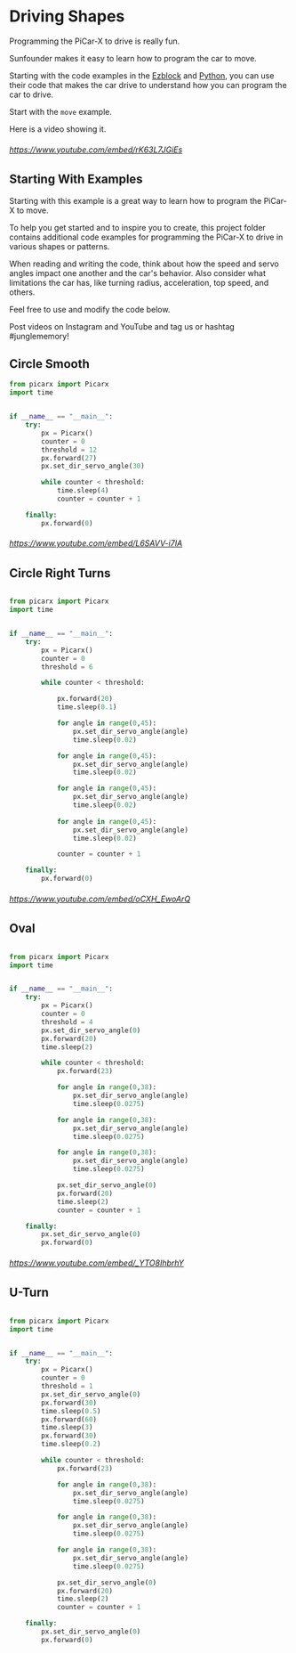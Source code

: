 # Driving Shapes

Programming the PiCar-X to drive is really fun.

Sunfounder makes it easy to learn how to program the car to move.

Starting with the code examples in the [Ezblock](https://docs.sunfounder.com/projects/picar-x/en/latest/ezblock/play_with_ezblock.html) and [Python](https://docs.sunfounder.com/projects/picar-x/en/latest/python/play_with_python.html), you can use their code that makes the car drive to understand how you can program the car to drive.

Start with the `move` example.

Here is a video showing it.

###### https://www.youtube.com/embed/rK63L7JGiEs

## Starting With Examples

Starting with this example is a great way to learn how to program the PiCar-X to move.

To help you get started and to inspire you to create, this project folder contains additional code examples for programming the PiCar-X to drive in various shapes or patterns.

When reading and writing the code, think about how the speed and servo angles impact one another and the car's behavior. Also consider what limitations the car has, like turning radius, acceleration, top speed, and others.

Feel free to use and modify the code below.

Post videos on Instagram and YouTube and tag us or hashtag #junglememory!

## Circle Smooth

```python
from picarx import Picarx
import time


if __name__ == "__main__":
    try:
        px = Picarx()
        counter = 0
        threshold = 12
        px.forward(27)
        px.set_dir_servo_angle(30)

        while counter < threshold:
            time.sleep(4)
            counter = counter + 1

    finally:
        px.forward(0)
```

###### https://www.youtube.com/embed/L6SAVV-i7IA

## Circle Right Turns

```python

from picarx import Picarx
import time


if __name__ == "__main__":
    try:
        px = Picarx()
        counter = 0
        threshold = 6

        while counter < threshold:

            px.forward(20)
            time.sleep(0.1)

            for angle in range(0,45):
                px.set_dir_servo_angle(angle)
                time.sleep(0.02)

            for angle in range(0,45):
                px.set_dir_servo_angle(angle)
                time.sleep(0.02)

            for angle in range(0,45):
                px.set_dir_servo_angle(angle)
                time.sleep(0.02)
            
            for angle in range(0,45):
                px.set_dir_servo_angle(angle)
                time.sleep(0.02)

            counter = counter + 1

    finally:
        px.forward(0)
```

###### https://www.youtube.com/embed/oCXH_EwoArQ

## Oval

```python

from picarx import Picarx
import time


if __name__ == "__main__":
    try:
        px = Picarx()
        counter = 0
        threshold = 4
        px.set_dir_servo_angle(0)
        px.forward(20)
        time.sleep(2)

        while counter < threshold:
            px.forward(23)

            for angle in range(0,38):
                px.set_dir_servo_angle(angle)
                time.sleep(0.0275)

            for angle in range(0,38):
                px.set_dir_servo_angle(angle)
                time.sleep(0.0275)

            for angle in range(0,38):
                px.set_dir_servo_angle(angle)
                time.sleep(0.0275)

            px.set_dir_servo_angle(0)
            px.forward(20)
            time.sleep(2)
            counter = counter + 1

    finally:
        px.set_dir_servo_angle(0)
        px.forward(0)
```
###### https://www.youtube.com/embed/_YTO8IhbrhY

## U-Turn

```python

from picarx import Picarx
import time


if __name__ == "__main__":
    try:
        px = Picarx()
        counter = 0
        threshold = 1
        px.set_dir_servo_angle(0)
        px.forward(30)
        time.sleep(0.5)
        px.forward(60)
        time.sleep(3)
        px.forward(30)
        time.sleep(0.2)

        while counter < threshold:
            px.forward(23)

            for angle in range(0,38):
                px.set_dir_servo_angle(angle)
                time.sleep(0.0275)

            for angle in range(0,38):
                px.set_dir_servo_angle(angle)
                time.sleep(0.0275)

            for angle in range(0,38):
                px.set_dir_servo_angle(angle)
                time.sleep(0.0275)

            px.set_dir_servo_angle(0)
            px.forward(20)
            time.sleep(2)
            counter = counter + 1

    finally:
        px.set_dir_servo_angle(0)
        px.forward(0)
```
